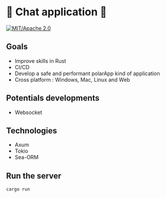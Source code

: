 # 🦀 Chat application 🦀

[![MIT/Apache 2.0](https://img.shields.io/badge/license-MIT%2FApache-blue.svg)](https://github.com/bevyengine/bevy#license)



## Goals

* Improve skills in Rust
* CI/CD
* Develop a safe and performant polarApp kind of application
* Cross platform : Windows, Mac, Linux and Web

## Potentials developments

* Websocket

## Technologies

* Axum
* Tokio
* Sea-ORM

## Run the server

`cargo run`
